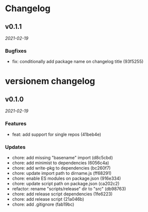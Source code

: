 #  Changelog

## v0.1.1

_2021-02-19_

### Bugfixes

- fix: conditionally add package name on changelog title (93f5255)

# versionem changelog

## v0.1.0

_2021-02-19_

### Features

- feat: add support for single repos (41beb4e)

### Updates

- chore: add missing "basename" import (d8c5cbd)
- chore: add minimist to dependencies (6056c4a)
- chore: add write-pkg to dependencies (bc260f7)
- chore: update import path to dirname.js (ff68291)
- chore: enable ES modules on package.json (916e334)
- chore: update script path on package.json (ca202c2)
- refactor: rename "scripts/release" dir to "src" (db98763)
- chore: add release script dependencies (1fe6223)
- chore: add release script (21a046b)
- chore: add .gitignore (fab19bc)